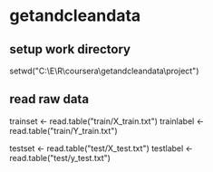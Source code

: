 # getandcleandata

## setup work directory
setwd("C:\\E\\R\\coursera\\getandcleandata\\project")

## read raw data 
trainset <- read.table("train/X_train.txt")
trainlabel <- read.table("train/Y_train.txt")

testset <- read.table("test/X_test.txt")
testlabel <- read.table("test/y_test.txt")


